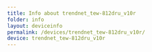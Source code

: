 ```yaml
---
title: Info about trendnet_tew-812dru_v10r
folder: info
layout: deviceinfo
permalink: /devices/trendnet_tew-812dru_v10r/
device: trendnet_tew-812dru_v10r
---
```

